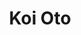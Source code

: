--- 
title: "Koi Oto"
publishdate: "2019-5-21T16:48:46+02:00"
src: "https://365manga.net/manga/koi-oto"
image: "https://data.365manga.net/images/thumbnails/19260-koi-oto.jpg"
description: "From Rebellious Love: During her summer break before entering high school, Mimori Ichigo goes to her grandmother's house near the ocean. There, she helps out at her grandmother's shop. One day while walking her grandmother's dog in the evening, she meets a boy named Kouki. They meet again, but this time she also meets Kouki's cousin named Taiga. For some odd reason Kouki has no memory of when they met…"
---